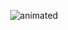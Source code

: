 <p align="center">
  <img src="https://media.tenor.com/fHqM8GiqySMAAAAd/john-cena.gif" alt="animated" />
</p>
